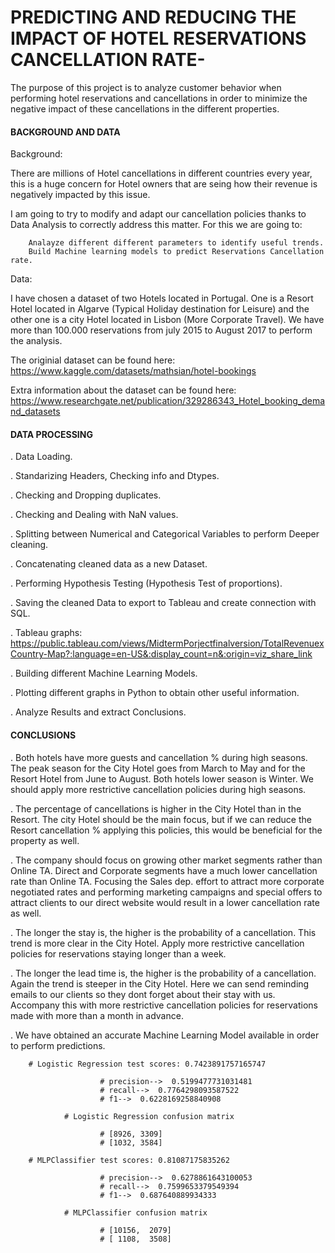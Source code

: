 # PREDICTING AND REDUCING THE IMPACT OF HOTEL RESERVATIONS CANCELLATION RATE-

The purpose of this project is to analyze customer behavior when performing hotel reservations and cancellations in order to minimize the negative impact of these cancellations in the different properties.  

#### BACKGROUND AND DATA

Background:

There are millions of Hotel cancellations in different countries every year, this is a huge concern for Hotel owners that are seing how their revenue is negatively impacted by this issue.  

I am going to try to modify and adapt our cancellation policies thanks to Data Analysis to correctly address this matter. For this we are going to: 

        Analayze different different parameters to identify useful trends. 
        Build Machine learning models to predict Reservations Cancellation rate. 
        
Data: 

I have chosen a dataset of two Hotels located in Portugal. One is a Resort Hotel located in Algarve (Typical Holiday destination for Leisure) and the other one is a city Hotel located in Lisbon (More Corporate Travel). 
We have more than 100.000 reservations from july 2015 to August 2017 to perform the analysis. 

The originial dataset can be found here: https://www.kaggle.com/datasets/mathsian/hotel-bookings

Extra information about the dataset can be found here: https://www.researchgate.net/publication/329286343_Hotel_booking_demand_datasets

#### DATA PROCESSING

. Data Loading. 

. Standarizing Headers, Checking info and Dtypes.

. Checking and Dropping duplicates.

. Checking and Dealing with NaN values.

. Splitting between Numerical and Categorical Variables to perform Deeper cleaning.

. Concatenating cleaned data as a new Dataset. 

. Performing Hypothesis Testing (Hypothesis Test of proportions).

. Saving the cleaned Data to export to Tableau and create connection with SQL. 

   . Tableau graphs: https://public.tableau.com/views/MidtermPorjectfinalversion/TotalRevenuexCountry-Map?:language=en-US&:display_count=n&:origin=viz_share_link

. Building different Machine Learning Models. 

. Plotting different graphs in Python to obtain other useful information.

. Analyze Results and extract Conclusions.

#### CONCLUSIONS

. Both hotels have more guests and cancellation % during high seasons. The peak season for the City Hotel goes from March to May and for the Resort Hotel from June to August. Both hotels lower season is Winter. We should apply more restrictive cancellation policies during high seasons. 

. The percentage of cancellations is higher in the City Hotel than in the Resort. The city Hotel should be the main focus, but if we can reduce the Resort cancellation % applying this policies, this would be beneficial for the property as well. 

. The company should focus on growing other market segments rather than Online TA. Direct and Corporate segments have a much lower cancellation rate than Online TA. Focusing the Sales dep. effort to attract more corporate negotiated rates and performing marketing campaigns and special offers to attract clients to our direct website would result in a lower cancellation rate as well. 

. The longer the stay is, the higher is the probability of a cancellation. This trend is more clear in the City Hotel. Apply more restrictive cancellation policies for reservations staying longer than a week. 

. The longer the lead time is, the higher is the probability of a cancellation. Again the trend is steeper in the City Hotel. Here we can send reminding emails to our clients so they dont forget about their stay with us. Accompany this with more restrictive cancellation policies for reservations made with more than a month in advance.  

. We have obtained an accurate Machine Learning Model available in order to perform predictions. 
        
        # Logistic Regression test scores: 0.7423891757165747

                        # precision-->  0.5199477731031481
                        # recall-->  0.7764298093587522
                        # f1-->  0.6228169258840908

                # Logistic Regression confusion matrix

                        # [8926, 3309]
                        # [1032, 3584]

        # MLPClassifier test scores: 0.81087175835262

                        # precision-->  0.6278861643100053
                        # recall-->  0.7599653379549394
                        # f1-->  0.687640889934333

                # MLPClassifier confusion matrix

                        # [10156,  2079]
                        # [ 1108,  3508]
